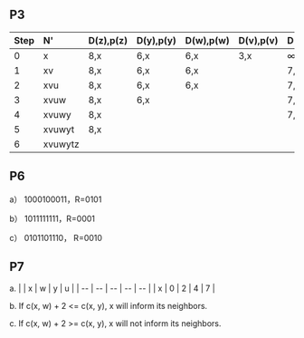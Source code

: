 ## P3
| Step | N'      | D(z),p(z) | D(y),p(y) | D(w),p(w) | D(v),p(v) | D(t),p(t) | D(u),p(u) |
| :--- | :------ | :-------- | :-------- | :-------- | :-------- | :-------- | :-------- |
| 0    | x       | 8,x       | 6,x       | 6,x       | 3,x       | ∞         | ∞         |
| 1    | xv      | 8,x       | 6,x       | 6,x       |           | 7,v       | 6,v       |
| 2    | xvu     | 8,x       | 6,x       | 6,x       |           | 7,v       |           |
| 3    | xvuw    | 8,x       | 6,x       |           |           | 7,v       |           |
| 4    | xvuwy   | 8,x       |           |           |           | 7,v       |           |
| 5    | xvuwyt  | 8,x       |           |           |           |           |           |
| 6    | xvuwytz |           |           |           |           |           |           |

## P6  
a） 1000100011，R=0101

b） 1011111111，R=0001

c） 0101101110， R=0010  

## P7
a. 
| | x | w | y | u |
| -- | -- | -- | -- | -- |
| x | 0 | 2 | 4 | 7 |

b. If c(x, w) + 2 <= c(x, y), x will inform its neighbors.

c. If c(x, w) + 2 >= c(x, y), x will not inform its neighbors.
